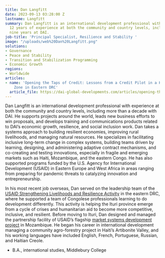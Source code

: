 ```yaml
---
title: Dan Langfitt
date: 2023-09-13 03:28:00 Z
lastname: Langfitt
summary: Dan Langfitt is an international development professional with more than
  12 years of experience at both the community and country levels, including almost
  nine years at DAI.
job-title: 'Principal Specialist, Resilience and Stability '
image: "/uploads/web%20Dan%20Langfitt.png"
solutions:
- Governance
- Peace and Stability
- Transition and Stabilization Programming
- Economic Growth
regions:
- Worldwide
articles:
- name: 'Opening the Taps of Credit: Lessons from a Credit Pilot in a High-Conflict
    Zone in Eastern DRC'
  article_file: https://dai-global-developments.com/articles/opening-the-taps-of-credit-lessons-from-a-credit-pilot-in-a-high-conflict-zone-in-eastern-drc/
---
```


Dan Langfitt is an international development professional with experience at both the community and country levels, including more than a decade with DAI. He supports projects around the world, leads new business efforts to win proposals, and develops training and communications products related to DAI’s economic growth, resilience, and social inclusion work. Dan takes a systems approach to building resilient economies, improving rural livelihoods, and managing natural resources. He specializes in facilitating inclusive long-term change in complex systems, building teams driven by learning, designing, and administering adaptive contract mechanisms, and co-creating and testing innovations, especially in fragile and emerging markets such as Haiti, Mozambique, and the eastern Congo. He has also supported programs funded by the U.S. Agency for International Development (USAID) in Eastern Europe and West Africa in areas ranging from preparing for pandemic threats to catalyzing innovation and entrepreneurship.

In his most recent job overseas, Dan served on the leadership team of the [USAID Strengthening Livelihoods and Resilience Activity](https://www.dai.com/our-work/projects/democratic-republic-of-the-congo-drc-strengthening-livelihoods-and-resilience-slr-activity) in the eastern DRC, where he supported a team of Congolese professionals learning to do development differently. This activity is helping the Ituri province emerge from a cycle of crises and humanitarian aid to become more competitive, inclusive, and resilient. Before moving to Ituri, Dan designed and managed the partnership facility of USAID’s flagship [market systems development project](https://www.dai.com/our-work/projects/mozambique-feed-the-future-agricultural-innovations-inova) in Mozambique. He began his career in international development managing a community agro-forestry project in Haiti’s Artibonite Valley, and his working languages have included English, French, Portuguese, Russian, and Haitian Creole.

* B.A., international studies, Middlebury College 